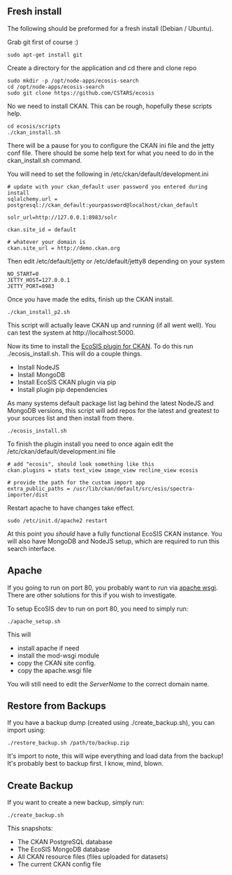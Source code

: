 ## Fresh install

The following should be preformed for a fresh install (Debian / Ubuntu).

Grab git first of course :)
```
sudo apt-get install git
```

Create a directory for the application and cd there and clone repo
```
sudo mkdir -p /opt/node-apps/ecosis-search
cd /opt/node-apps/ecosis-search
sudo git clone https://github.com/CSTARS/ecosis
```

No we need to install CKAN.  This can be rough, hopefully these scripts help.
```
cd ecosis/scripts
./ckan_install.sh
```

There will be a pause for you to configure the CKAN ini file and the jetty conf
file.  There should be some help text for what you need to do in the ckan_install.sh command.

You will need to set the following in /etc/ckan/default/development.ini
```
# update with your ckan_default user password you entered during install
sqlalchemy.url = postgresql://ckan_default:yourpassword@localhost/ckan_default

solr_url=http://127.0.0.1:8983/solr

ckan.site_id = default

# whatever your domain is
ckan.site_url = http://demo.ckan.org
```

Then edit /etc/default/jetty or /etc/default/jetty8 depending on your system
```
NO_START=0
JETTY_HOST=127.0.0.1
JETTY_PORT=8983
```

Once you have made the edits, finish up the CKAN install.
```
./ckan_install_p2.sh
```

This script will actually leave CKAN up and running (if all went well).  You can
test the system at http://localhost:5000.

Now its time to install the [EcoSIS plugin for CKAN](https://github.com/CSTARS/ckanext-ecosis).
To do this run ./ecosis_install.sh.  This will do a couple things.
- Install NodeJS
- Install MongoDB
- Install EcoSIS CKAN plugin via pip
- Install plugin pip dependencies

As many systems default package list lag behind the latest NodeJS and MongoDB versions,
this script will add repos for the latest and greatest to your sources list and
then install from there.
```
./ecosis_install.sh
```

To finish the plugin install you need to once again edit the /etc/ckan/default/development.ini file
```
# add "ecosis", should look something like this
ckan.plugins = stats text_view image_view recline_view ecosis

# provide the path for the custom import app
extra_public_paths = /usr/lib/ckan/default/src/esis/spectra-importer/dist
```
Restart apache to have changes take effect.

```
sudo /etc/init.d/apache2 restart
```

At this point you *should* have a fully functional EcoSIS CKAN instance.  You will
also have MongoDB and NodeJS setup, which are required to run this search interface.

## Apache

If you going to run on port 80, you probably want to run via
[apache wsgi](https://github.com/GrahamDumpleton/mod_wsgi).  There
are other solutions for this if you wish to investigate.

To setup EcoSIS dev to run on port 80, you need to simply run:
```
./apache_setup.sh
```
This will
 - install apache if need
 - install the mod-wsgi module
 - copy the CKAN site config.
 - copy the apache.wsgi file

You will still need to edit the *ServerName* to the correct domain name.


## Restore from Backups

If you have a backup dump (created using ./create_backup.sh), you can import using:
```
./restore_backup.sh /path/to/backup.zip
```

It's import to note, this will wipe everything and load data from the backup!  It's probably
best to backup first.  I know, mind, blown.

## Create Backup

If you want to create a new backup, simply run:
```
./create_backup.sh
```

This snapshots:
- The CKAN PostgreSQL database
- The EcoSIS MongoDB database
- All CKAN resource files (files uploaded for datasets)
- The current CKAN config file

